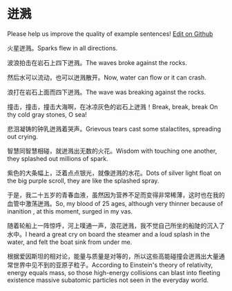 # 迸溅

Please help us improve the quality of example sentences! [Edit on Github](https://github.com/jiyushe/jiyu-example-sentence-source/blob/main/chinese/bengjian.md)

<p><span class="chinese">火星迸溅。</span><span class="english">Sparks flew in all directions.</span></p>

<p><span class="chinese">波浪拍击在岩石上四下迸溅。</span><span class="english">The waves broke against the rocks.</span></p>

<p><span class="chinese">然后水可以流动，也可以迸溅散开。</span><span class="english">Now, water can flow or it can crash.</span></p>

<p><span class="chinese">浪打在岩石上面而四下迸溅。</span><span class="english">The wave was breaking against the rocks.</span></p>

<p><span class="chinese">撞击，撞击，撞击大海啊，在冰凉灰色的岩石上迸溅！</span><span class="english">Break, break, break On thy cold gray stones, O sea!</span></p>

<p><span class="chinese">悲泪凝铸的钟乳迸溅着哭声。</span><span class="english">Grievous tears cast some stalactites, spreading out crying.</span></p>

<p><span class="chinese">智慧同智慧相碰，就迸溅出无数的火花。</span><span class="english">Wisdom with touching one another, they splashed out millions of spark.</span></p>

<p><span class="chinese">紫色的大条幅上，泛着点点银光，就像迸溅的水花。</span><span class="english">Dots of silver light float on the big purple scroll, they are like the splashed spray.</span></p>

<p><span class="chinese">于是，我二十五岁的青春血液，虽然因为营养不足而变得非常稀薄，这时也在我的血管中激荡迸溅。</span><span class="english">So, my blood of 25 ages, although very thinner because of inanition , at this moment, surged in my vas.</span></p>

<p><span class="chinese">随着轮船上一阵惊呼，河上噗通一声，浪花迸溅，我不觉自己所坐的船陡的沉入了水中。</span><span class="english">I heard a great cry on board the steamer and a loud splash in the water, and felt the boat sink from under me.</span></p>

<p><span class="chinese">根据爱因斯坦的相对论，能量与质量是对等的，所以这些高能碰撞会迸溅出大量通常世界中见不到的亚原子粒子。</span><span class="english">According to Einstein's theory of relativity, energy equals mass, so those high-energy collisions can blast into fleeting existence massive subatomic particles not seen in the everyday world.</span></p>

